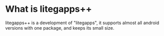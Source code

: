 # What is litegapps++
litegapps++ is a development of "litegapps", it supports almost all android versions with one package, and keeps its small size.